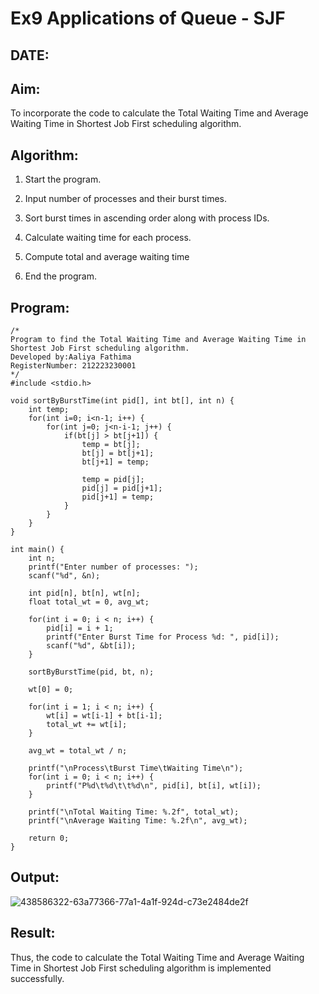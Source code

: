 # Ex9 Applications of Queue - SJF

## DATE: 

## Aim:

To incorporate the code to calculate the Total Waiting Time and Average Waiting Time in Shortest Job First scheduling algorithm.

## Algorithm:

1. Start the program.

2. Input number of processes and their burst times.

3. Sort burst times in ascending order along with process IDs.

4. Calculate waiting time for each process.

5. Compute total and average waiting time

6. End the program.

## Program:
```
/*
Program to find the Total Waiting Time and Average Waiting Time in Shortest Job First scheduling algorithm.
Developed by:Aaliya Fathima
RegisterNumber: 212223230001 
*/
#include <stdio.h>

void sortByBurstTime(int pid[], int bt[], int n) {
    int temp;
    for(int i=0; i<n-1; i++) {
        for(int j=0; j<n-i-1; j++) {
            if(bt[j] > bt[j+1]) {
                temp = bt[j];
                bt[j] = bt[j+1];
                bt[j+1] = temp;

                temp = pid[j];
                pid[j] = pid[j+1];
                pid[j+1] = temp;
            }
        }
    }
}

int main() {
    int n;
    printf("Enter number of processes: ");
    scanf("%d", &n);

    int pid[n], bt[n], wt[n];
    float total_wt = 0, avg_wt;

    for(int i = 0; i < n; i++) {
        pid[i] = i + 1;
        printf("Enter Burst Time for Process %d: ", pid[i]);
        scanf("%d", &bt[i]);
    }

    sortByBurstTime(pid, bt, n);

    wt[0] = 0;

    for(int i = 1; i < n; i++) {
        wt[i] = wt[i-1] + bt[i-1];
        total_wt += wt[i];
    }

    avg_wt = total_wt / n;

    printf("\nProcess\tBurst Time\tWaiting Time\n");
    for(int i = 0; i < n; i++) {
        printf("P%d\t%d\t\t%d\n", pid[i], bt[i], wt[i]);
    }

    printf("\nTotal Waiting Time: %.2f", total_wt);
    printf("\nAverage Waiting Time: %.2f\n", avg_wt);

    return 0;
}
```

## Output:

![438586322-63a77366-77a1-4a1f-924d-c73e2484de2f](https://github.com/user-attachments/assets/adff8dc0-31b7-4c9a-849f-63035cf5a3cb)

## Result:

Thus, the code to calculate the Total Waiting Time and Average Waiting Time in Shortest Job First scheduling algorithm is implemented successfully.
